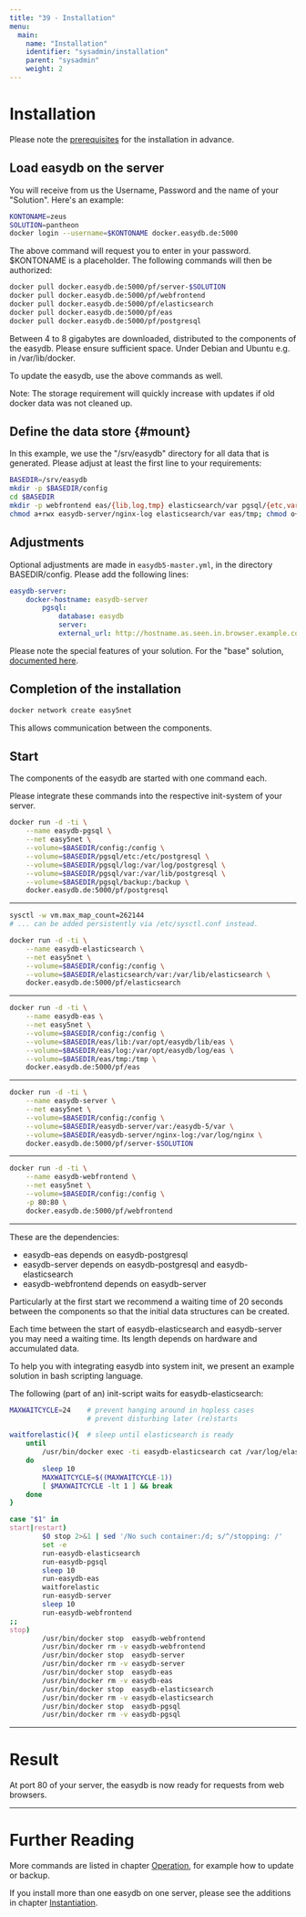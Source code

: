 ```yaml
---
title: "39 - Installation"
menu:
  main:
    name: "Installation"
    identifier: "sysadmin/installation"
    parent: "sysadmin"
    weight: 2
---
```

# Installation

Please note the [prerequisites](../requirements) for the installation in advance.

## Load easydb on the server

You will receive from us the Username, Password and the name of your "Solution". Here's an example:

```bash
KONTONAME=zeus
SOLUTION=pantheon
docker login --username=$KONTONAME docker.easydb.de:5000
```

The above command will request you to enter in your password. $KONTONAME is a placeholder. The following commands will then be authorized:

```bash
docker pull docker.easydb.de:5000/pf/server-$SOLUTION
docker pull docker.easydb.de:5000/pf/webfrontend
docker pull docker.easydb.de:5000/pf/elasticsearch
docker pull docker.easydb.de:5000/pf/eas
docker pull docker.easydb.de:5000/pf/postgresql
```

Between 4 to 8 gigabytes are downloaded, distributed to the components of the easydb.
Please ensure sufficient space. Under Debian and Ubuntu e.g. in /var/lib/docker.

To update the easydb, use the above commands as well.

Note: The storage requirement will quickly increase with updates if old docker data was not cleaned up.

## Define the data store {#mount}

In this example, we use the "/srv/easydb" directory for all data that is generated. Please adjust at least the first line to your requirements:

```bash
BASEDIR=/srv/easydb
mkdir -p $BASEDIR/config
cd $BASEDIR
mkdir -p webfrontend eas/{lib,log,tmp} elasticsearch/var pgsql/{etc,var,log,backup} easydb-server/{nginx-log,var}
chmod a+rwx easydb-server/nginx-log elasticsearch/var eas/tmp; chmod o+t eas/tmp
```

## Adjustments

Optional adjustments are made in `easydb5-master.yml`, in the directory BASEDIR/config. Please add the following lines:

```yaml
easydb-server:
    docker-hostname: easydb-server
        pgsql:
            database: easydb
            server:
            external_url: http://hostname.as.seen.in.browser.example.com
```

Please note the special features of your solution. For the "base" solution, [documented here](../../solutions/base).

## Completion of the installation

```bash
docker network create easy5net
```

This allows communication between the components.


## Start

The components of the easydb are started with one command each.

Please integrate these commands into the respective init-system of your server.

```bash
docker run -d -ti \
    --name easydb-pgsql \
    --net easy5net \
    --volume=$BASEDIR/config:/config \
    --volume=$BASEDIR/pgsql/etc:/etc/postgresql \
    --volume=$BASEDIR/pgsql/log:/var/log/postgresql \
    --volume=$BASEDIR/pgsql/var:/var/lib/postgresql \
    --volume=$BASEDIR/pgsql/backup:/backup \
    docker.easydb.de:5000/pf/postgresql
```

---

```bash
sysctl -w vm.max_map_count=262144
# ... can be added persistently via /etc/sysctl.conf instead.

docker run -d -ti \
    --name easydb-elasticsearch \
    --net easy5net \
    --volume=$BASEDIR/config:/config \
    --volume=$BASEDIR/elasticsearch/var:/var/lib/elasticsearch \
    docker.easydb.de:5000/pf/elasticsearch
```

---

```bash
docker run -d -ti \
    --name easydb-eas \
    --net easy5net \
    --volume=$BASEDIR/config:/config \
    --volume=$BASEDIR/eas/lib:/var/opt/easydb/lib/eas \
    --volume=$BASEDIR/eas/log:/var/opt/easydb/log/eas \
    --volume=$BASEDIR/eas/tmp:/tmp \
    docker.easydb.de:5000/pf/eas
```
---

```bash
docker run -d -ti \
    --name easydb-server \
    --net easy5net \
    --volume=$BASEDIR/config:/config \
    --volume=$BASEDIR/easydb-server/var:/easydb-5/var \
    --volume=$BASEDIR/easydb-server/nginx-log:/var/log/nginx \
    docker.easydb.de:5000/pf/server-$SOLUTION
```

---

```bash
docker run -d -ti \
    --name easydb-webfrontend \
    --net easy5net \
    --volume=$BASEDIR/config:/config \
    -p 80:80 \
    docker.easydb.de:5000/pf/webfrontend
```
---

These are the dependencies:

* easydb-eas depends on easydb-postgresql
* easydb-server depends on easydb-postgresql and easydb-elasticsearch
* easydb-webfrontend depends on easydb-server

Particularly at the first start we recommend a waiting time of 20 seconds between the components so that the initial data structures can be created.

Each time between the start of easydb-elasticsearch and easydb-server you may need a waiting time. Its length depends on hardware and accumulated data.

To help you with integrating easydb into system init, we present an example solution in bash scripting language.

The following (part of an) init-script waits for easydb-elasticsearch:

```bash
MAXWAITCYCLE=24    # prevent hanging around in hopless cases
                   # prevent disturbing later (re)starts

waitforelastic(){  # sleep until elasticsearch is ready
    until
        /usr/bin/docker exec -ti easydb-elasticsearch cat /var/log/elasticsearch/docker-cluster.log 2>/dev/null |grep -q 'Cluster health status changed from .* to \[GREEN\]' 2>/dev/null
    do
        sleep 10
        MAXWAITCYCLE=$((MAXWAITCYCLE-1))
        [ $MAXWAITCYCLE -lt 1 ] && break
    done
}

case "$1" in
start|restart)
        $0 stop 2>&1 | sed '/No such container:/d; s/^/stopping: /'
        set -e
        run-easydb-elasticsearch
        run-easydb-pgsql
        sleep 10
        run-easydb-eas
        waitforelastic
        run-easydb-server
        sleep 10
        run-easydb-webfrontend
;;
stop)
        /usr/bin/docker stop  easydb-webfrontend
        /usr/bin/docker rm -v easydb-webfrontend
        /usr/bin/docker stop  easydb-server
        /usr/bin/docker rm -v easydb-server
        /usr/bin/docker stop  easydb-eas
        /usr/bin/docker rm -v easydb-eas
        /usr/bin/docker stop  easydb-elasticsearch
        /usr/bin/docker rm -v easydb-elasticsearch
        /usr/bin/docker stop  easydb-pgsql
        /usr/bin/docker rm -v easydb-pgsql
```


---

# Result

At port 80 of your server, the easydb is now ready for requests from web browsers.

---

# Further Reading

More commands are listed in chapter [Operation](../betrieb), for example how to update or backup.

If you install more than one easydb on one server, please see the additions in chapter [Instantiation](../instances).

